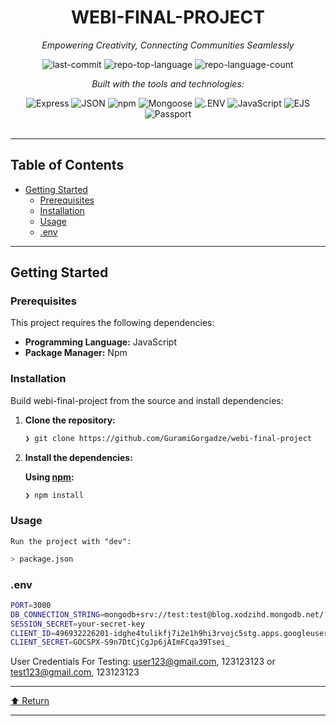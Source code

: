 <div id="top">

<!-- HEADER STYLE: CLASSIC -->
<div align="center">


# WEBI-FINAL-PROJECT

<em>Empowering Creativity, Connecting Communities Seamlessly</em>

<!-- BADGES -->
<img src="https://img.shields.io/github/last-commit/GuramiGorgadze/webi-final-project?style=flat&logo=git&logoColor=white&color=0080ff" alt="last-commit">
<img src="https://img.shields.io/github/languages/top/GuramiGorgadze/webi-final-project?style=flat&color=0080ff" alt="repo-top-language">
<img src="https://img.shields.io/github/languages/count/GuramiGorgadze/webi-final-project?style=flat&color=0080ff" alt="repo-language-count">

<em>Built with the tools and technologies:</em>

<img src="https://img.shields.io/badge/Express-000000.svg?style=flat&logo=Express&logoColor=white" alt="Express">
<img src="https://img.shields.io/badge/JSON-000000.svg?style=flat&logo=JSON&logoColor=white" alt="JSON">
<img src="https://img.shields.io/badge/npm-CB3837.svg?style=flat&logo=npm&logoColor=white" alt="npm">
<img src="https://img.shields.io/badge/Mongoose-F04D35.svg?style=flat&logo=Mongoose&logoColor=white" alt="Mongoose">
<img src="https://img.shields.io/badge/.ENV-ECD53F.svg?style=flat&logo=dotenv&logoColor=black" alt=".ENV">
<img src="https://img.shields.io/badge/JavaScript-F7DF1E.svg?style=flat&logo=JavaScript&logoColor=black" alt="JavaScript">
<img src="https://img.shields.io/badge/EJS-B4CA65.svg?style=flat&logo=EJS&logoColor=black" alt="EJS">
<img src="https://img.shields.io/badge/Passport-34E27A.svg?style=flat&logo=Passport&logoColor=white" alt="Passport">

</div>
<br>

---

## Table of Contents

- [Getting Started](#getting-started)
    - [Prerequisites](#prerequisites)
    - [Installation](#installation)
    - [Usage](#usage)
    - [.env](#.env)

---

## Getting Started

### Prerequisites

This project requires the following dependencies:

- **Programming Language:** JavaScript
- **Package Manager:** Npm

### Installation

Build webi-final-project from the source and install dependencies:

1. **Clone the repository:**

    ```sh
    ❯ git clone https://github.com/GuramiGorgadze/webi-final-project
    ```

2. **Install the dependencies:**

    **Using [npm](https://www.npmjs.com/):**

    ```sh
    ❯ npm install
    ```

### Usage
    
    Run the project with "dev":
    
```sh
> package.json
```

### .env

```sh
PORT=3000
DB_CONNECTION_STRING=mongodb+srv://test:test@blog.xodzihd.mongodb.net/?retryWrites=true&w=majority&appName=Blog
SESSION_SECRET=your-secret-key
CLIENT_ID=496932226201-idghe4tulikfj7i2e1h9hi3rvojc5stg.apps.googleusercontent.com
CLIENT_SECRET=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
```
User Credentials For Testing: user123@gmail.com, 123123123 or test123@gmail.com, 123123123

---

<div align="left"><a href="#top">⬆ Return</a></div>

---
